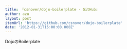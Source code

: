 ```yaml
---
title: 『csnover/dojo-boilerplate - GitHub』
author: azu
layout: post
itemUrl: 'https://github.com/csnover/dojo-boilerplate'
date: '2012-01-31T15:00:00.000Z'
---
```

DojoのBoilerplate
